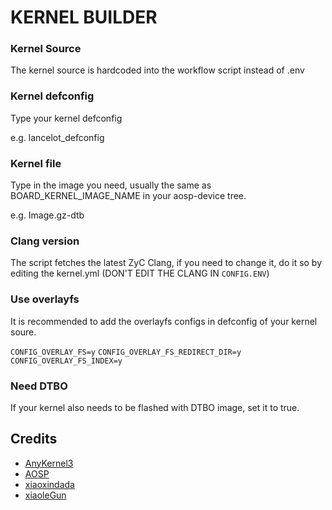 # KERNEL BUILDER
### Kernel Source
The kernel source is hardcoded into the workflow script instead of .env

### Kernel defconfig
Type your kernel defconfig

e.g. lancelot_defconfig

### Kernel file

Type in the image you need, usually the same as BOARD_KERNEL_IMAGE_NAME in your aosp-device tree.

e.g. Image.gz-dtb

### Clang version

The script fetches the latest ZyC Clang, if you need to change it, do it so by editing the kernel.yml (DON'T EDIT THE CLANG IN `CONFIG.ENV`)


### Use overlayfs

It is recommended to add the overlayfs configs in defconfig of your kernel soure.

`CONFIG_OVERLAY_FS=y`
`CONFIG_OVERLAY_FS_REDIRECT_DIR=y`
`CONFIG_OVERLAY_FS_INDEX=y`

### Need DTBO

If your kernel also needs to be flashed with DTBO image, set it to true.

## Credits
- [AnyKernel3](https://github.com/osm0sis/AnyKernel3)
- [AOSP](https://android.googlesource.com)
- [xiaoxindada](https://github.com/xiaoxindada)
- [xiaoleGun](https://github.com/xiaoleGun)
